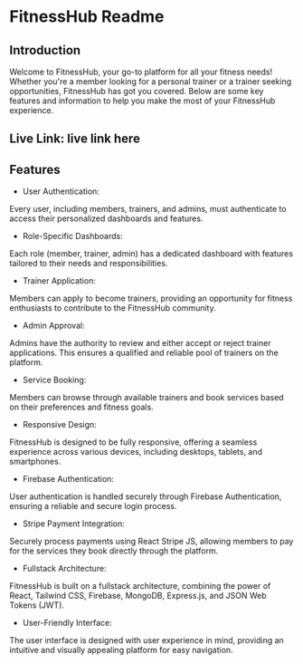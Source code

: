# FitnessHub Readme

## Introduction

Welcome to FitnessHub, your go-to platform for all your fitness needs! Whether you're a member looking for a personal trainer or a trainer seeking opportunities, FitnessHub has got you covered. Below are some key features and information to help you make the most of your FitnessHub experience.

## Live Link: live link here

## Features

* User Authentication:

Every user, including members, trainers, and admins, must authenticate to access their personalized dashboards and features.

* Role-Specific Dashboards:

Each role (member, trainer, admin) has a dedicated dashboard with features tailored to their needs and responsibilities.

* Trainer Application:

Members can apply to become trainers, providing an opportunity for fitness enthusiasts to contribute to the FitnessHub community.

* Admin Approval:

Admins have the authority to review and either accept or reject trainer applications. This ensures a qualified and reliable pool of trainers on the platform.

* Service Booking:

Members can browse through available trainers and book services based on their preferences and fitness goals.

* Responsive Design:

FitnessHub is designed to be fully responsive, offering a seamless experience across various devices, including desktops, tablets, and smartphones.

* Firebase Authentication:

User authentication is handled securely through Firebase Authentication, ensuring a reliable and secure login process.

* Stripe Payment Integration:

Securely process payments using React Stripe JS, allowing members to pay for the services they book directly through the platform.

* Fullstack Architecture:

FitnessHub is built on a fullstack architecture, combining the power of React, Tailwind CSS, Firebase, MongoDB, Express.js, and JSON Web Tokens (JWT).

* User-Friendly Interface:

The user interface is designed with user experience in mind, providing an intuitive and visually appealing platform for easy navigation.
